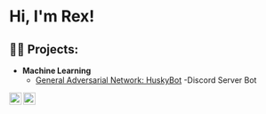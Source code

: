 <h1>Hi, I'm Rex! <br/>
<h2>👨‍💻 Projects:</h2>

- <b>Machine Learning</b>
  - [General Adversarial Network: HuskyBot](https://github.com/joshmadakor1/Algorithms-Practice)
    -Discord Server Bot 
  
  
  
[<img align="left" alt="JoshMadakor | Twitter" width="22px" src="https://cdn.jsdelivr.net/npm/simple-icons@v3/icons/twitter.svg" />][twitter]
[<img align="left" alt="JoshMadakor | Instagram" width="22px" src="https://cdn.jsdelivr.net/npm/simple-icons@v3/icons/instagram.svg" />][instagram]

[twitter]: https://twitter.com/rexchao1
[instagram]: https://www.instagram.com/rex_chao1/

